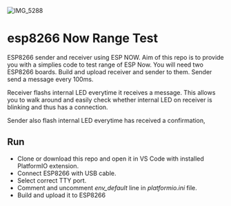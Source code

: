 
![IMG_5288](https://user-images.githubusercontent.com/281281/140751092-ccee50f7-3fa5-47b8-bd23-152166d1f2c5.jpg)


# esp8266 Now Range Test

ESP8266 sender and receiver using ESP NOW. Aim of this repo is to provide you with a simplies code to test range of ESP Now. You will need two ESP8266 boards. Build and upload receiver and sender to them. Sender send a message every 100ms.

Receiver flashs internal LED everytime it receives a message. This allows you to walk around and easily check whether internal LED on receiver is blinking and thus has a connection.

Sender also flash internal LED everytime has received a confirmation,

## Run

- Clone or download this repo and open it in VS Code with installed PlatformIO extension.
- Connect ESP8266 with USB cable.
- Select correct TTY port.
- Comment and uncomment _env_default_ line in _platformio.ini_ file.
- Build and upload it to ESP8266
